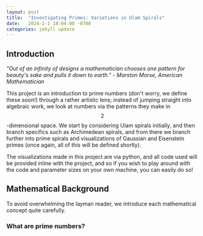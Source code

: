 ```yaml
---
layout: post
title:  "Investigating Primes: Variations in Ulam Spirals"
date:   2024-1-1 18:04:00 -0700
categories: jekyll update
---
```


<!-- You’ll find this post in your `_posts` directory. Go ahead and edit it and re-build the site to see your changes. You can rebuild the site in many different ways, but the most common way is to run `jekyll serve`, which launches a web server and auto-regenerates your site when a file is updated.

Jekyll requires blog post files to be named according to the following format:

`YEAR-MONTH-DAY-title.MARKUP`

Where `YEAR` is a four-digit number, `MONTH` and `DAY` are both two-digit numbers, and `MARKUP` is the file extension representing the format used in the file. After that, include the necessary front matter. Take a look at the source for this post to get an idea about how it works.

Jekyll also offers powerful support for code snippets: -->

<!-- {% highlight ruby %}
def print_hi(name)
  puts "Hi, #{name}"
end
print_hi('Tom')
#=> prints 'Hi, Tom' to STDOUT.
{% endhighlight %} -->

## Introduction

*"Out of an infinity of designs a mathematician chooses one pattern for beauty's
sake and pulls it down to earth." - Marston Morse, American Mathematician*

This project is an introduction to prime numbers (don't worry, we define these soon!)
through a rather artistic lens; instead of jumping straight into algebraic work,
we look at numbers via the patterns they make in $$2$$-dimensional space. We start
by considering Ulam spirals initially, and then branch specifics such as Archimedean
spirals, and from there we branch further into prime spirals and visualizations
of Gaussian and Eisenstein primes (once again, all of this will be defined shortly).

The visualizations made in this project are via python, and all code used will be provided
inline with the project, and so if you wish to play around with the code and parameter
sizes on your own machine, you can easily do so!

## Mathematical Background

To avoid overwhelming the layman reader, we introduce each mathematical concept
quite carefully.

### What are prime numbers?
